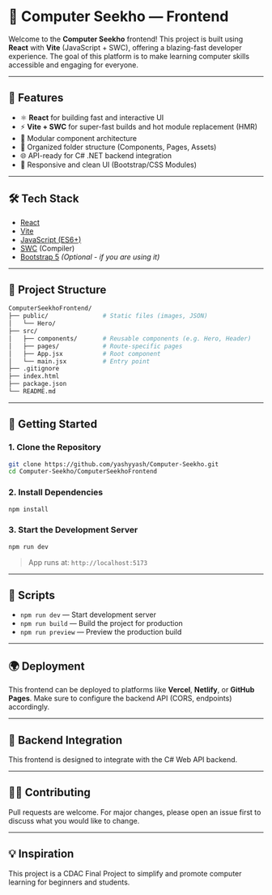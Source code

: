 # 📘 Computer Seekho — Frontend

Welcome to the **Computer Seekho** frontend! This project is built using **React** with **Vite** (JavaScript + SWC), offering a blazing-fast developer experience. The goal of this platform is to make learning computer skills accessible and engaging for everyone.

---

## 🚀 Features

- ⚛️ **React** for building fast and interactive UI
- ⚡ **Vite + SWC** for super-fast builds and hot module replacement (HMR)
- 🧩 Modular component architecture
- 📁 Organized folder structure (Components, Pages, Assets)
- 🌐 API-ready for C# .NET backend integration
- 📱 Responsive and clean UI (Bootstrap/CSS Modules)

---

## 🛠️ Tech Stack

- [React](https://reactjs.org/)
- [Vite](https://vitejs.dev/)
- [JavaScript (ES6+)](https://developer.mozilla.org/en-US/docs/Web/JavaScript)
- [SWC](https://swc.rs/) (Compiler)
- [Bootstrap 5](https://getbootstrap.com/) *(Optional - if you are using it)*

---

## 📂 Project Structure

```bash
ComputerSeekhoFrontend/
├── public/               # Static files (images, JSON)
│   └── Hero/
├── src/
│   ├── components/       # Reusable components (e.g. Hero, Header)
│   ├── pages/            # Route-specific pages
│   ├── App.jsx           # Root component
│   └── main.jsx          # Entry point
├── .gitignore
├── index.html
├── package.json
└── README.md
```

---

## 🔧 Getting Started

### 1. Clone the Repository

```bash
git clone https://github.com/yashyyash/Computer-Seekho.git
cd Computer-Seekho/ComputerSeekhoFrontend
```

### 2. Install Dependencies

```bash
npm install
```

### 3. Start the Development Server

```bash
npm run dev
```

> App runs at: `http://localhost:5173`

---

## 🧪 Scripts

* `npm run dev` — Start development server
* `npm run build` — Build the project for production
* `npm run preview` — Preview the production build

---

## 🌍 Deployment

This frontend can be deployed to platforms like **Vercel**, **Netlify**, or **GitHub Pages**. Make sure to configure the backend API (CORS, endpoints) accordingly.

---

## 🤝 Backend Integration

This frontend is designed to integrate with the C# Web API backend.

---

## 🙋‍♂️ Contributing

Pull requests are welcome. For major changes, please open an issue first to discuss what you would like to change.

---

## 💡 Inspiration

This project is a CDAC Final Project to simplify and promote computer learning for beginners and students.